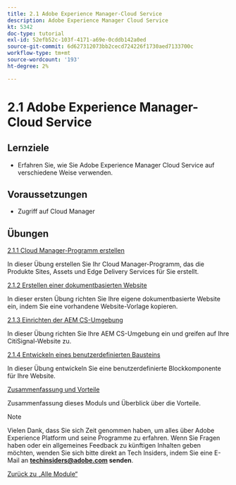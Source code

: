 ```yaml
---
title: 2.1 Adobe Experience Manager-Cloud Service
description: Adobe Experience Manager Cloud Service
kt: 5342
doc-type: tutorial
exl-id: 52efb52c-103f-4171-a69e-0cddb142a0ed
source-git-commit: 6d627312073bb2cecd724226f1730aed7133700c
workflow-type: tm+mt
source-wordcount: '193'
ht-degree: 2%

---
```


# 2.1 Adobe Experience Manager-Cloud Service

## Lernziele

- Erfahren Sie, wie Sie Adobe Experience Manager Cloud Service auf verschiedene Weise verwenden.

## Voraussetzungen

- Zugriff auf Cloud Manager

## Übungen

[2.1.1 Cloud Manager-Programm erstellen](./ex1.md)

In dieser Übung erstellen Sie Ihr Cloud Manager-Programm, das die Produkte Sites, Assets und Edge Delivery Services für Sie erstellt.

[2.1.2 Erstellen einer dokumentbasierten Website](./ex2.md)

In dieser ersten Übung richten Sie Ihre eigene dokumentbasierte Website ein, indem Sie eine vorhandene Website-Vorlage kopieren.

[2.1.3 Einrichten der AEM CS-Umgebung](./ex3.md)

In dieser Übung richten Sie Ihre AEM CS-Umgebung ein und greifen auf Ihre CitiSignal-Website zu.

[2.1.4 Entwickeln eines benutzerdefinierten Bausteins](./ex4.md)

In dieser Übung entwickeln Sie eine benutzerdefinierte Blockkomponente für Ihre Website.

[Zusammenfassung und Vorteile](./summary.md)

Zusammenfassung dieses Moduls und Überblick über die Vorteile.

>[!NOTE]
>
>Vielen Dank, dass Sie sich Zeit genommen haben, um alles über Adobe Experience Platform und seine Programme zu erfahren. Wenn Sie Fragen haben oder ein allgemeines Feedback zu künftigen Inhalten geben möchten, wenden Sie sich bitte direkt an Tech Insiders, indem Sie eine E-Mail an **techinsiders@adobe.com senden**.

[Zurück zu „Alle Module“](../../../overview.md)
